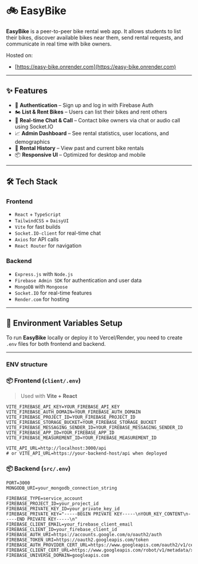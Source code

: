# 🚲 EasyBike

**EasyBike** is a peer-to-peer bike rental web app. It allows students to list their bikes, discover available bikes near them, send rental requests, and communicate in real time with bike owners.

Hosted on:
- [https://easy-bike.onrender.com](https://easy-bike.onrender.com)
---

## ✨ Features

- 🔐 **Authentication** – Sign up and log in with Firebase Auth
- 🏍️ **List & Rent Bikes** – Users can list their bikes and rent others
- 💬 **Real-time Chat & Call** – Contact bike owners via chat or audio call using Socket.IO
- 📈 **Admin Dashboard** – See rental statistics, user locations, and demographics
- 🧾 **Rental History** – View past and current bike rentals
- 📦 **Responsive UI** – Optimized for desktop and mobile

---

## 🛠️ Tech Stack

### Frontend
- `React` + `TypeScript`
- `TailwindCSS` + `DaisyUI`
- `Vite` for fast builds
- `Socket.IO-client` for real-time chat
- `Axios` for API calls
- `React Router` for navigation

### Backend
- `Express.js` with `Node.js`
- `Firebase Admin SDK` for authentication and user data
- `MongoDB` with `Mongoose`
- `Socket.IO` for real-time features
- `Render.com` for hosting

---

## 📁 Environment Variables Setup

To run **EasyBike** locally or deploy it to Vercel/Render, you need to create `.env` files for both frontend and backend.

---

### ENV structure

### 📦 Frontend (`client/.env`)

> Used with **Vite + React**

```env
VITE_FIREBASE_API_KEY=YOUR_FIREBASE_API_KEY
VITE_FIREBASE_AUTH_DOMAIN=YOUR_FIREBASE_AUTH_DOMAIN
VITE_FIREBASE_PROJECT_ID=YOUR_FIREBASE_PROJECT_ID
VITE_FIREBASE_STORAGE_BUCKET=YOUR_FIREBASE_STORAGE_BUCKET
VITE_FIREBASE_MESSAGING_SENDER_ID=YOUR_FIREBASE_MESSAGING_SENDER_ID
VITE_FIREBASE_APP_ID=YOUR_FIREBASE_APP_ID
VITE_FIREBASE_MEASUREMENT_ID=YOUR_FIREBASE_MEASUREMENT_ID

VITE_API_URL=http://localhost:3000/api
# or VITE_API_URL=https://your-backend-host/api when deployed
```

### 📦 Backend (`src/.env`)

```env
PORT=3000
MONGODB_URI=your_mongodb_connection_string

FIREBASE_TYPE=service_account
FIREBASE_PROJECT_ID=your_project_id
FIREBASE_PRIVATE_KEY_ID=your_private_key_id
FIREBASE_PRIVATE_KEY="-----BEGIN PRIVATE KEY-----\nYOUR_KEY_CONTENT\n-----END PRIVATE KEY-----\n"
FIREBASE_CLIENT_EMAIL=your_firebase_client_email
FIREBASE_CLIENT_ID=your_firebase_client_id
FIREBASE_AUTH_URI=https://accounts.google.com/o/oauth2/auth
FIREBASE_TOKEN_URI=https://oauth2.googleapis.com/token
FIREBASE_AUTH_PROVIDER_CERT_URL=https://www.googleapis.com/oauth2/v1/certs
FIREBASE_CLIENT_CERT_URL=https://www.googleapis.com/robot/v1/metadata/x509/your_email_encoded
FIREBASE_UNIVERSE_DOMAIN=googleapis.com

```
